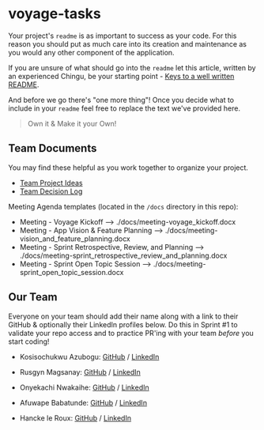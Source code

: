 # voyage-tasks

Your project's `readme` is as important to success as your code. For 
this reason you should put as much care into its creation and maintenance
as you would any other component of the application.

If you are unsure of what should go into the `readme` let this article,
written by an experienced Chingu, be your starting point - 
[Keys to a well written README](https://tinyurl.com/yk3wubft).

And before we go there's "one more thing"! Once you decide what to include
in your `readme` feel free to replace the text we've provided here.

> Own it & Make it your Own!

## Team Documents

You may find these helpful as you work together to organize your project.

- [Team Project Ideas](./docs/team_project_ideas.md)
- [Team Decision Log](./docs/team_decision_log.md)

Meeting Agenda templates (located in the `/docs` directory in this repo):

- Meeting - Voyage Kickoff --> ./docs/meeting-voyage_kickoff.docx
- Meeting - App Vision & Feature Planning --> ./docs/meeting-vision_and_feature_planning.docx
- Meeting - Sprint Retrospective, Review, and Planning --> ./docs/meeting-sprint_retrospective_review_and_planning.docx
- Meeting - Sprint Open Topic Session --> ./docs/meeting-sprint_open_topic_session.docx

## Our Team

Everyone on your team should add their name along with a link to their GitHub
& optionally their LinkedIn profiles below. Do this in Sprint #1 to validate
your repo access and to practice PR'ing with your team *before* you start
coding!

- Kosisochukwu Azubogu: [GitHub](https://github.com/azubogukosiso) / [LinkedIn](https://linkedin.com/in/azubogu-kosisochukwu)

- Rusgyn Magsanay: [GitHub](https://github.com/Rusgyn) / [LinkedIn](https://www.linkedin.com/in/rusgyn-magsanay/)
- Onyekachi Nwakaihe: [GitHub](https://github.com/donkachii) / [LinkedIn](https://www.linkedin.com/in/onyekachi-nwakaihe)
- Afuwape Babatunde: [GitHub](https://github.com/AfuBasic) / [LinkedIn](https://www.linkedin.com/in/afuwape-babatunde-258735382/)
- Hancke le Roux: [GitHub](https://github.com/HawkCoding) / [LinkedIn](https://www.linkedin.com/in/hancke-chris-le-roux-19981206za/)
